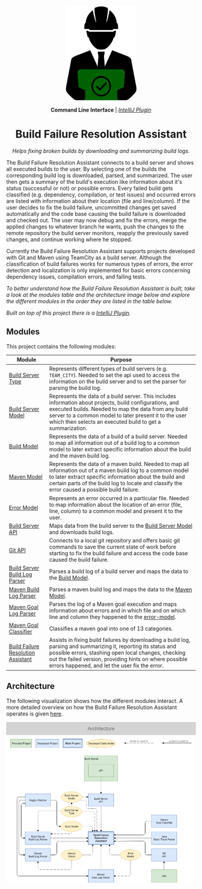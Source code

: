 <div align="center">

![Icon](assets/icon.png)

**Command Line Interface** |
_[IntelliJ Plugin](https://github.com/alexscheitlin/build-failure-resolution-assistant-intellij-plugin)_

# Build Failure Resolution Assistant

_Helps fixing broken builds by downloading and summarizing build logs._

</div>

The Build Failure Resolution Assistant connects to a build server and shows all executed builds to the user. By selecting one of the builds the corresponding build log is downloaded, parsed, and summarized. The user then gets a summary of the build's execution like information about it's status (successful or not) or possible errors. Every failed build gets classified (e.g. dependency, compilation, or test issues) and occurred errors are listed with information about their location (file and line/column). If the user decides to fix the build failure, uncommitted changes get saved automatically and the code base causing the build failure is downloaded and checked out. The user may now debug and fix the errors, merge the applied changes to whatever branch he wants, push the changes to the remote repository the build server monitors, reapply the previously saved changes, and continue working where he stopped.

Currently the Build Failure Resolution Assistant supports projects developed with Git and Maven using TeamCity as a build server. Although the classification of build failures works for numerous types of errors, the error detection and localization is only implemented for basic errors concerning dependency issues, compilation errors, and failing tests.


_To better understand how the Build Failure Resolution Assistant is built, take a look at the modules table and the architecture image below and explore the different modules in the order they are listed in the table below._

_Built on top of this project there is a [IntelliJ Plugin](https://github.com/alexscheitlin/build-failure-resolution-assistant-intellij-plugin)._

## Modules

This project contains the following modules:

| Module | Purpose |
| --- | --- |
| [Build Server Type](build-server-type) | Represents different types of build servers (e.g. `TEAM_CITY`). Needed to set the api used to access the information on the build server and to set the parser for parsing the build log. |
| [Build Server Model](build-server-model) | Represents the data of a build server. This includes information about projects, build configurations, and executed builds. Needed to map the data from any build server to a common model to later present it to the user which then selects an executed build to get a summarization. |
| [Build Model](build-model) | Represents the data of a build of a build server. Needed to map all information out of a build log to a common model to later extract specific information about the build and the maven build log. |
| [Maven Model](maven-model) | Represents the data of a maven build.  Needed to map all information out of a maven build log to a common model to later extract specific information about the build and certain parts of the build log to locate and classify the error caused a possible build failure. |
| [Error Model](error-model) | Represents an error occurred in a particular file. Needed to map information about the location of an error (file, line, column) to a common model and present it to the user. 
| [Build Server API](build-server-api) | Maps data from the build server to the [Build Server Model](build-server-model) and downloads build logs. |
| [Git API](git-api) | Connects to a local git repository and offers basic git commands to save the current state of work before starting to fix the build failure and access the code base caused the build failure.|
| [Build Server Build Log Parser](build-server-build-log-parser) | Parses a build log of a build server and maps the data to the [Build Model](build-model). |
| [Maven Build Log Parser](maven-build-log-parser) | Parses a maven build log and maps the data to the [Maven Model](maven-model). |
| [Maven Goal Log Parser](maven-goal-log-parser) | Parses the log of a Maven goal execution and maps information about errors and in which file and on which line and column they happened to the [error-model](error-model). |
| [Maven Goal Classifier](maven-goal-classifier) | Classifies a maven goal into one of 13 categories. |
| [Build Failure Resolution Assistant](build-failure-resolution-assistant) | Assists in fixing build failures by downloading a build log, parsing and summarizing it, reporting its status and possible errors, stashing open local changes, checking out the failed version, providing hints on where possible errors happened, and let the user fix the error. |

## Architecture

The following visualization shows how the different modules interact. A more detailed overview on how the Build Failure Resolution Assistant operates is given [here](build-failure-resolution-assistant).

![Architecture](assets/architecture.png)

